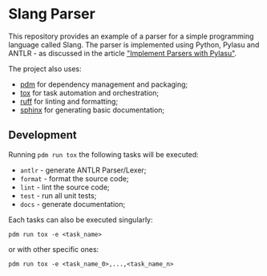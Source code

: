 # Slang Parser

This repository provides an example of a parser for a simple programming language called Slang. The parser is implemented using Python, Pylasu and ANTLR - as discussed in the article ["Implement Parsers with Pylasu"](https://tomassetti.me/implement-parsers-with-pylasu/). 

The project also uses:
* [pdm](https://pdm-project.org/latest/) for dependency management and packaging;
* [tox](https://tox.wiki/en/4.12.1/) for task automation and orchestration;
* [ruff](https://docs.astral.sh/ruff/) for linting and formatting;
* [sphinx](https://www.sphinx-doc.org/en/master/) for generating basic documentation;

## Development

Running `pdm run tox` the following tasks will be executed:

* `antlr` - generate ANTLR Parser/Lexer;
* `format` - format the source code;
* `lint` - lint the source code;
* `test` - run all unit tests;
* `docs` - generate documentation;

Each tasks can also be executed singularly:
```
pdm run tox -e <task_name>
```
or with other specific ones:
```
pdm run tox -e <task_name_0>,...,<task_name_n>
```
